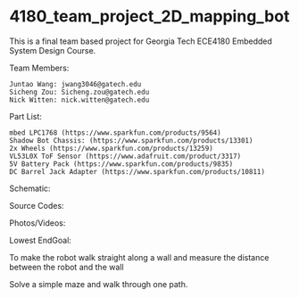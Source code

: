 # 4180_team_project_2D_mapping_bot

This is a final team based project for Georgia Tech ECE4180 Embedded System Design Course.

Team Members:

    Juntao Wang: jwang3046@gatech.edu
    Sicheng Zou: Sicheng.zou@gatech.edu
    Nick Witten: nick.witten@gatech.edu

Part List:

    mbed LPC1768 (https://www.sparkfun.com/products/9564)
    Shadow Bot Chassis: (https://www.sparkfun.com/products/13301)
    2x Wheels (https://www.sparkfun.com/products/13259)
    VL53L0X ToF Sensor (https://www.adafruit.com/product/3317)
    5V Battery Pack (https://www.sparkfun.com/products/9835)
    DC Barrel Jack Adapter (https://www.sparkfun.com/products/10811)
    
Schematic:

Source Codes:

Photos/Videos:


Lowest EndGoal:

To make the robot walk straight along a wall and measure the distance between the robot and the wall

Solve a simple maze and walk through one path.
